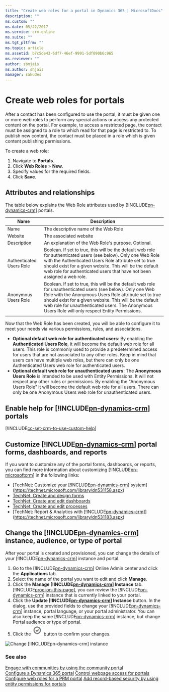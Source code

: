 ```yaml
---
title: "Create web roles for a portal in Dynamics 365 | MicrosoftDocs"
description: ""
ms.custom: ""
ms.date: 05/22/2017
ms.service: crm-online
ms.suite: ""
ms.tgt_pltfrm: ""
ms.topic: article
ms.assetid: b7c5de43-6df7-46ef-9991-5df090b6c965
ms.reviewer: ""
author: sbmjais
ms.author: shjais
manager: sakudes
---
```

# Create web roles for portals
After a contact has been configured to use the portal, it must be given one or more web roles to perform any special actions or access any protected content on the portal. For example, to access a restricted page, the contact must be assigned to a role to which read for that page is restricted to. To publish new content, the contact must be placed in a role which is given content publishing permissions.

To create a web role:

1. Navigate to **Portals**.
2. Click **Web Roles** > **New**.
3. Specify values for the required fields.
4. Click **Save**.

## Attributes and relationships

The table below explains the Web Role attributes used by [!INCLUDE[pn-dynamics-crm](../includes/pn-dynamics-crm.md)] portals.

| Name                     | Description                                                                                                                                                                                                                                     |
|--------------------------|-------------------------------------------------------------------------------------------------------------------------------------------------------------------------------------------------------------------------------------------------|
| Name                     | The descriptive name of the Web Role                                                                                                                                                                                                            |
| Website                  | The associated website                                                                                                                                                                                                                          |
| Description              | An explanation of the Web Role's purpose. Optional.                                                                                                                                                                                             |
| Authenticated Users Role | Boolean. If set to true, this will be the default web role for authenticated users (see below). Only one Web Role with the Authenticated Users Role attribute set to true should exist for a given website. This will be the default web role for authenticated users that have not been assigned a web role. |
| Anonymous Users Role     | Boolean. If set to true, this will be the default web role for unauthenticated users (see below). Only one Web Role with the Anonymous Users Role attribute set to true should exist for a given website. This will be the default web role for unauthenticated users. The Anonymous Users Role will only respect Entity Permissions.| 
|| 

Now that the Web Role has been created, you will be able to configure it to meet your needs via various permissions, rules, and associations.

- **Optional default web role for authenticated users**: By enabling the **Authenticated Users Role**, it will become the default web role for all users. This role is commonly used to provide a predetermined access for users that are not associated to any other roles. Keep in mind that users can have multiple web roles, but there can only be one Authenticated Users web role for authenticated users.
- **Optional default web role for unauthenticated users**: The **Anonymous Users Role** is intended to be used with Entity Permissions. It will not respect any other rules or permissions. By enabling the "Anonymous Users Role" it will become the default web role for all users. There can only be one Anonymous Users web role for unauthenticated users.

## Enable help for [!INCLUDE[pn-dynamics-crm](../includes/pn-dynamics-crm.md)] portals

[!INCLUDE[cc-set-crm-to-use-custom-help](../includes/cc-set-crm-to-use-custom-help.md)]

## Customize [!INCLUDE[pn-dynamics-crm](../includes/pn-dynamics-crm.md)] portal forms, dashboards, and reports
If you want to customize any of the portal forms, dashboards, or reports, you can find more information about customizing [!INCLUDE[pn-microsoftcrm](../includes/pn-microsoftcrm.md)] in the following links:

-   [TechNet: Customize your [!INCLUDE[pn-dynamics-crm](../includes/pn-dynamics-crm.md)] system](https://technet.microsoft.com/library/dn531158.aspx)  
-   [TechNet: Create and design forms](https://technet.microsoft.com/library/dn531143.aspx)  
-   [TechNet: Create and edit dashboards](https://technet.microsoft.com/library/mt147906.aspx)  
-   [TechNet: Create and edit processes](https://technet.microsoft.com/library/dn531144.aspx)  
-   [TechNet: Report & Analytics with [!INCLUDE[pn-dynamics-crm](../includes/pn-dynamics-crm.md)]](https://technet.microsoft.com/library/dn531183.aspx)  


## Change the [!INCLUDE[pn-dynamics-crm](../includes/pn-dynamics-crm.md)] instance, audience, or type of portal
After your portal is created and provisioned, you can change the details of your [!INCLUDE[pn-dynamics-crm](../includes/pn-dynamics-crm.md)] instance and portal.

1.  Go to the [!INCLUDE[pn-dynamics-crm](../includes/pn-dynamics-crm.md)] Online Admin center and click the **Applications** tab.
2.  Select the name of the portal you want to edit and click **Manage**.
3.  Click the **Manage [!INCLUDE[pn-dynamics-crm](../includes/pn-dynamics-crm.md)] Instance** tab. [!INCLUDE[proc-on-this-page](../includes/proc-on-this-page.md)], you can review the [!INCLUDE[pn-dynamics-crm](../includes/pn-dynamics-crm.md)] instance that is currently linked to your portal.
4.  Click the **Update [!INCLUDE[pn-dynamics-crm](../includes/pn-dynamics-crm.md)] Instance** button. In the dialog, use the provided fields to change your [!INCLUDE[pn-dynamics-crm](../includes/pn-dynamics-crm.md)] instance, portal language, or your portal administrator. You can also keep the same [!INCLUDE[pn-dynamics-crm](../includes/pn-dynamics-crm.md)] instance, but change Portal audience or type of portal.
5.  Click the ![Confirm action](media/confirm-action-icon.png "Confirm action") button to confirm your changes.  

![Change [!INCLUDE[pn-dynamics-crm](../includes/pn-dynamics-crm.md)] instance](media/change-dynamics-365-instance.png "Change [!INCLUDE[pn-dynamics-crm](../includes/pn-dynamics-crm.md)] instance")  

### See also

[Engage with communities by using the community portal](engage-with-communities.md)  
[Configure a Dynamics 365 portal](configure-portal.md) 
[Control webpage access for portals](webpage-access-control.md)  
[Configure web roles for a PRM portal](configure-web-roles-partner-portal.md) 
[Add record-based security by using entity permissions for portals](assign-entity-permissions.md) 
